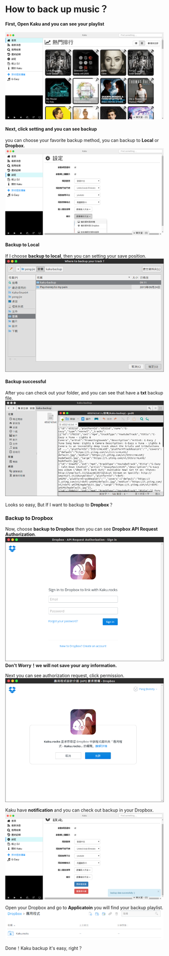 # How to back up music？

#### First, Open Kaku and you can see your playlist
![Kaku](../screenshot/Kaku.png)

#### Next, click setting and you can see backup
you can choose your favorite backup method, you can backup  to **Local** or **Dropbox**.  
![chooseBackup](../screenshot/chooseBackup.png)

#### Backup to Local
If I choose **backup to local**, then  you can setting your save position.
![backUpToLocal](../screenshot/backUpToLocal.png)

#### Backup successful
After you can check out your folder, and you can see that have a **txt** backup file.  
![successfulBackUpToLocal](../screenshot/successfulBackUpToLocal.png)

Looks so easy, But If I want to backup to **Dropbox**？  

### Backup to Dropbox
Now, choose **backup to Dropbox** then you can see **Dropbox API Request Authorization**.
![dropboxApiRequestAuth](../screenshot/dropboxApiRequestAuth.png)
**Don't Worry！we will not save your any information.**  

Next you can see authorization request, click permission.
![dropboxAuth](../screenshot/dropboxAuth.png)

Kaku have **notification** and you can check out  backup in your Dropbox.
![backupToDropboxSuccessful](../screenshot/backupToDropboxSuccessful.png)

Open your Dropbox and go to **Applicatoin** you will find your backup playlist.
![dropboxApp](../screenshot/dropboxApp.png)

Done！Kaku backup it's easy, right？
